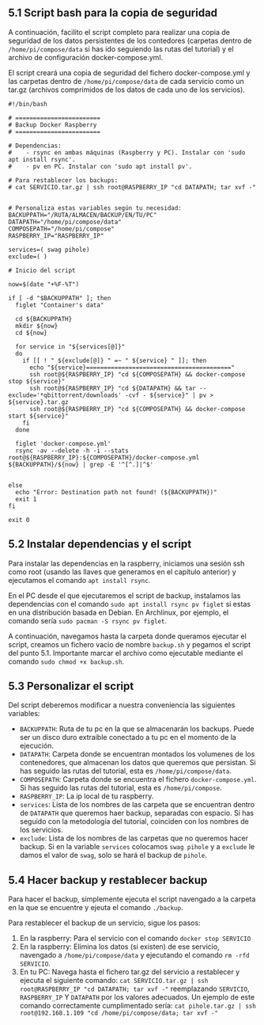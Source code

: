 <!--name:Servidor en casa - Parte 6: Copia de seguridad _-->
<!--pubdate:2022/08/19_-->
<!--moddate:2022/08/19_-->
<!--icon:raspberry_-->


<!--[![Enlace al video de esta parte.](/static/files/images/guiaraspi_thumbnail.jpg)](https://www.youtube.com/watch?v=9BBMH44h1rc)-->

## 5.1 Script bash para la copia de seguridad 

A continuación, facilito el script completo para realizar una copia de seguridad de los datos persistentes de los contedores (carpetas dentro de `/home/pi/compose/data` si has ido seguiendo las rutas del tutorial) y el archivo de configuración docker-compose.yml. 

El script creará una copia de seguridad del fichero docker-compose.yml y las carpetas dentro de `/home/pi/compose/data` de cada servicio como un tar.gz (archivos comprimidos de los datos de cada uno de los servicios). 

```
#!/bin/bash

# ========================
# Backup Docker Raspberry
# ========================

# Dependencias:
#    - rsync en ambas máquinas (Raspberry y PC). Instalar con 'sudo apt install rsync'.
#    - pv en PC. Instalar con 'sudo apt install pv'. 

# Para restablecer los backups:
# cat SERVICIO.tar.gz | ssh root@RASPBERRY_IP "cd DATAPATH; tar xvf -"


# Personaliza estas variables según tu necesidad:
BACKUPPATH="/RUTA/ALMACEN/BACKUP/EN/TU/PC"
DATAPATH="/home/pi/compose/data"
COMPOSEPATH="/home/pi/compose"
RASPBERRY_IP="RASPBERRY_IP"

services=( swag pihole)
exclude=( )

# Inicio del script

now=$(date "+%F-%T")

if [ -d "$BACKUPPATH" ]; then
  figlet "Container's data"

  cd ${BACKUPPATH}
  mkdir ${now}
  cd ${now}

  for service in "${services[@]}"
  do
    if [[ ! " ${exclude[@]} " =~ " ${service} " ]]; then
      echo "${service}========================================="
      ssh root@${RASPBERRY_IP} "cd ${COMPOSEPATH} && docker-compose stop ${service}"
      ssh root@${RASPBERRY_IP} "cd ${DATAPATH} && tar --exclude='*qbittorrent/downloads' -cvf - ${service}" | pv >   ${service}.tar.gz
      ssh root@${RASPBERRY_IP} "cd ${COMPOSEPATH} && docker-compose start ${service}"
    fi
  done

  figlet 'docker-compose.yml'
  rsync -av --delete -h -i --stats root@${RASPBERRY_IP}:${COMPOSEPATH}/docker-compose.yml ${BACKUPPATH}/${now} | grep -E '^[^.]|^$'


else
  echo "Error: Destination path not found! (${BACKUPPATH})"
  exit 1
fi

exit 0
```



## 5.2 Instalar dependencias y el script

Para instalar las dependencias en la raspberry, iniciamos una sesión ssh como root (usando las llaves que generamos en el capítulo anterior) y ejecutamos el comando `apt install rsync`. 

En el PC desde el que ejecutaremos el script de backup, instalamos las dependencias con el comando `sudo apt install rsync pv figlet` si estas en una distribución basada en Debian. En Archlinux, por ejemplo, el comando sería `sudo pacman -S rsync pv figlet`.

A continuación, navegamos hasta la carpeta donde queramos ejecutar el script, creamos un fichero vacio de nombre `backup.sh` y pegamos el script del punto 5.1. Importante marcar el archivo como ejecutable mediante el comando `sudo chmod +x backup.sh`.


## 5.3 Personalizar el script

Del script deberemos modificar a nuestra conveniencia las siguientes variables:

* `BACKUPPATH`: Ruta de tu pc en la que se almacenarán los backups. Puede ser un disco duro extraible conectado a tu pc en el momento de la ejecución.
* `DATAPATH`: Carpeta donde se encuentran montados los volumenes de los contenedores, que almacenan los datos que queremos que persistan. Si has seguido las rutas del tutorial, esta es `/home/pi/compose/data`.
* `COMPOSEPATH`: Carpeta donde se encuentra el fichero `docker-compose.yml`. Si has seguido las rutas del tutorial, esta es `/home/pi/compose`.
* `RASPBERRY_IP`: La ip local de tu raspberry. 
* `services`: Lista de los nombres de las carpeta que se encuentran dentro de `DATAPATH` que queremos haer backup, separadas con espacio. Si has seguido con la metodología del tutorial, coinciden con los nombres de los servicios. 
* `exclude`: Lista de los nombres de las carpetas que no queremos hacer backup. Si en la variable `services` colocamos `swag pihole` y a `exclude` le damos el valor de `swag`, solo se hará el backup de `pihole`.

## 5.4 Hacer backup y restablecer backup

Para hacer el backup, simplemente ejecuta el script navengado a la carpeta en la que se encuentre y ejeuta el comando `./backup`. 

Para restablecer el backup de un servicio, sigue los pasos:

1. En la raspberry: Para el servicio con el comando `docker stop SERVICIO`
2. En la raspberry: Elimina los datos (si existen) de ese servicio, navengado a `/home/pi/compose/data` y ejecutando el comando `rm -rfd SERVICIO`.
3. En tu PC: Navega hasta el fichero tar.gz del servicio a restablecer y ejecuta el siguiente comando: `cat SERVICIO.tar.gz | ssh root@RASPBERRY_IP "cd DATAPATH; tar xvf -"` reemplazando `SERVICIO`, `RASPBERRY_IP` Y `DATAPATH` por los valores adecuados. Un ejemplo de este comando correctamente cumplimentado sería: `cat pihole.tar.gz | ssh root@192.168.1.109 "cd /home/pi/compose/data; tar xvf -"`
